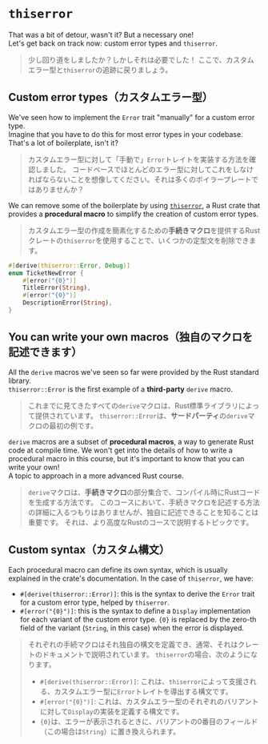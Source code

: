 # `thiserror`

That was a bit of detour, wasn't it? But a necessary one!\
Let's get back on track now: custom error types and `thiserror`.

> 少し回り道をしましたか？しかしそれは必要でした！
> ここで、カスタムエラー型と`thiserror`の追跡に戻りましょう。

## Custom error types（カスタムエラー型）

We've seen how to implement the `Error` trait "manually" for a custom error type.\
Imagine that you have to do this for most error types in your codebase. That's a lot of boilerplate, isn't it?

> カスタムエラー型に対して「手動で」`Error`トレイトを実装する方法を確認しました。
> コードベースでほとんどのエラー型に対してこれをしなければならないことを想像してください。それは多くのボイラープレートではありませんか？

We can remove some of the boilerplate by using [`thiserror`](https://docs.rs/thiserror/latest/thiserror/),
a Rust crate that provides a **procedural macro** to simplify the creation of custom error types.

> カスタムエラー型の作成を簡素化するための**手続きマクロ**を提供するRustクレートの`thiserror`を使用することで、いくつかの定型文を削除できます。

```rust
#[derive(thiserror::Error, Debug)]
enum TicketNewError {
    #[error("{0}")]
    TitleError(String),
    #[error("{0}")]
    DescriptionError(String),
}
```

## You can write your own macros（独自のマクロを記述できます）

All the `derive` macros we've seen so far were provided by the Rust standard library.\
`thiserror::Error` is the first example of a **third-party** `derive` macro.

> これまでに見てきたすべての`derive`マクロは、Rust標準ライブラリによって提供されています。
> `thiserror::Error`は、**サードパーティ**の`derive`マクロの最初の例です。

`derive` macros are a subset of **procedural macros**, a way to generate Rust code at compile time.
We won't get into the details of how to write a procedural macro in this course, but it's important
to know that you can write your own!\
A topic to approach in a more advanced Rust course.

> `derive`マクロは、**手続きマクロ**の部分集合で、コンパイル時にRustコードを生成する方法です。
> このコースにおいて、手続きマクロを記述する方法の詳細に入るつもりはありませんが、独自に記述できることを知ることは重要です。
> それは、より高度なRustのコースで説明するトピックです。

## Custom syntax（カスタム構文）

Each procedural macro can define its own syntax, which is usually explained in the crate's documentation.
In the case of `thiserror`, we have:

- `#[derive(thiserror::Error)]`: this is the syntax to derive the `Error` trait for a custom error type, helped by `thiserror`.
- `#[error("{0}")]`: this is the syntax to define a `Display` implementation for each variant of the custom error type.
  `{0}` is replaced by the zero-th field of the variant (`String`, in this case) when the error is displayed.

> それぞれの手続マクロはそれ独自の構文を定義でき、通常、それはクレートのドキュメントで説明されています。
> `thiserror`の場合、次のようになります。
>
> - `#[derive(thiserror::Error)]`: これは、`thiserror`によって支援される、カスタムエラー型に`Error`トレイトを導出する構文です。
> - `#[error("{0}")]`: これは、カスタムエラー型のそれぞれのバリアントに対して`Display`の実装を定義する構文です。
> - `{0}`は、エラーが表示されるときに、バリアントの0番目のフィールド（この場合は`String`）に置き換えられます。
